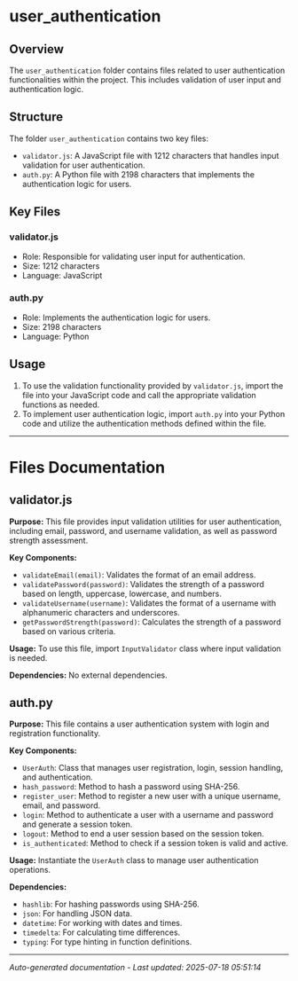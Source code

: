 # user_authentication

## Overview
The `user_authentication` folder contains files related to user authentication functionalities within the project. This includes validation of user input and authentication logic.

## Structure
The folder `user_authentication` contains two key files:
- `validator.js`: A JavaScript file with 1212 characters that handles input validation for user authentication.
- `auth.py`: A Python file with 2198 characters that implements the authentication logic for users.

## Key Files
### validator.js
- Role: Responsible for validating user input for authentication.
- Size: 1212 characters
- Language: JavaScript

### auth.py
- Role: Implements the authentication logic for users.
- Size: 2198 characters
- Language: Python

## Usage
1. To use the validation functionality provided by `validator.js`, import the file into your JavaScript code and call the appropriate validation functions as needed.
2. To implement user authentication logic, import `auth.py` into your Python code and utilize the authentication methods defined within the file.

---

# Files Documentation

## validator.js

**Purpose:** This file provides input validation utilities for user authentication, including email, password, and username validation, as well as password strength assessment.

**Key Components:**
- `validateEmail(email)`: Validates the format of an email address.
- `validatePassword(password)`: Validates the strength of a password based on length, uppercase, lowercase, and numbers.
- `validateUsername(username)`: Validates the format of a username with alphanumeric characters and underscores.
- `getPasswordStrength(password)`: Calculates the strength of a password based on various criteria.

**Usage:** To use this file, import `InputValidator` class where input validation is needed.

**Dependencies:** No external dependencies.

## auth.py

**Purpose:** This file contains a user authentication system with login and registration functionality.

**Key Components:**
- `UserAuth`: Class that manages user registration, login, session handling, and authentication.
- `hash_password`: Method to hash a password using SHA-256.
- `register_user`: Method to register a new user with a unique username, email, and password.
- `login`: Method to authenticate a user with a username and password and generate a session token.
- `logout`: Method to end a user session based on the session token.
- `is_authenticated`: Method to check if a session token is valid and active.

**Usage:** Instantiate the `UserAuth` class to manage user authentication operations.

**Dependencies:**
- `hashlib`: For hashing passwords using SHA-256.
- `json`: For handling JSON data.
- `datetime`: For working with dates and times.
- `timedelta`: For calculating time differences.
- `typing`: For type hinting in function definitions.

---
*Auto-generated documentation - Last updated: 2025-07-18 05:51:14*
